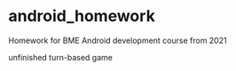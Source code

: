 # android_homework

Homework for BME Android development course from 2021

unfinished turn-based game
